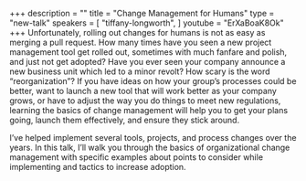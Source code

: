 +++
description = ""
title = "Change Management for Humans"
type = "new-talk"
speakers = [
        "tiffany-longworth",
]
youtube = "ErXaBoaK8Ok"
+++
Unfortunately, rolling out changes for humans is not as easy as merging a pull request. How many times have you seen a new project management tool get rolled out, sometimes with much fanfare and polish, and just not get adopted? Have you ever seen your company announce a new business unit which led to a minor revolt? How scary is the word “reorganization”? If you have ideas on how your group’s processes could be better, want to launch a new tool that will work better as your company grows, or have to adjust the way you do things to meet new regulations, learning the basics of change management will help you to get your plans going, launch them effectively, and ensure they stick around.

I’ve helped implement several tools, projects, and process changes over the years. In this talk, I’ll walk you through the basics of organizational change management with specific examples about points to consider while implementing and tactics to increase adoption.